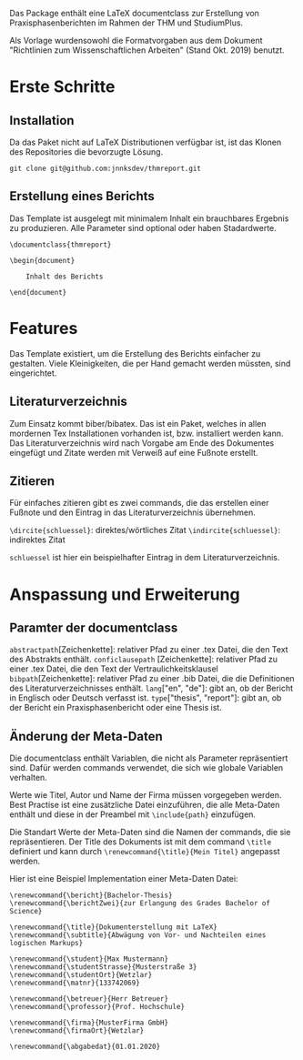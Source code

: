Das Package enthält eine LaTeX documentclass zur Erstellung von Praxisphasenberichten im Rahmen der THM und StudiumPlus. 

Als Vorlage wurdensowohl die Formatvorgaben aus dem Dokument "Richtlinien zum Wissenschaftlichen Arbeiten" (Stand Okt. 2019) benutzt.

# Erste Schritte
## Installation
Da das Paket nicht auf LaTeX Distributionen verfügbar ist, ist das Klonen des Repositories die bevorzugte Lösung.

`git clone git@github.com:jnnksdev/thmreport.git`

## Erstellung eines Berichts
Das Template ist ausgelegt mit minimalem Inhalt ein brauchbares Ergebnis zu produzieren. Alle Parameter sind optional oder haben Stadardwerte.

```
\documentclass{thmreport}

\begin{document}

    Inhalt des Berichts

\end{document}
```

# Features
Das Template existiert, um die Erstellung des Berichts einfacher zu gestalten. Viele Kleinigkeiten, die per Hand gemacht werden müssten, sind eingerichtet.

## Literaturverzeichnis
Zum Einsatz kommt biber/bibatex. Das ist ein Paket, welches in allen mordernen Tex Installationen vorhanden ist, bzw. installiert werden kann. 
Das Literaturverzeichnis wird nach Vorgabe am Ende des Dokumentes eingefügt und Zitate werden mit Verweiß auf eine Fußnote erstellt.

## Zitieren
Für einfaches zitieren gibt es zwei commands, die das erstellen einer Fußnote und den Eintrag in das Literaturverzeichnis übernehmen.

`\dircite{schluessel}`: direktes/wörtliches Zitat
`\indircite{schluessel}`: indirektes Zitat

`schluessel` ist hier ein beispielhafter Eintrag in dem Literaturverzeichnis.


# Anspassung und Erweiterung
## Paramter der documentclass
`abstractpath`[Zeichenkette]: relativer Pfad zu einer .tex Datei, die den Text des Abstrakts enthält.
`conficlausepath` [Zeichenkette]: relativer Pfad zu einer .tex Datei, die den Text der Vertraulichkeitsklausel
`bibpath`[Zeichenkette]: relativer Pfad zu einer .bib Datei, die die Definitionen des Literaturverzeichnisses enthält.
`lang`["en", "de"]: gibt an, ob der Bericht in Englisch oder Deutsch verfasst ist.
`type`["thesis", "report"]: gibt an, ob der Bericht ein Praxisphasenbericht oder eine Thesis ist.

## Änderung der Meta-Daten
Die documentclass enthält Variablen, die nicht als Parameter repräsentiert sind. Dafür werden commands verwendet, die sich wie globale Variablen verhalten.

Werte wie Titel, Autor und Name der Firma müssen vorgegeben werden. Best Practise ist eine zusätzliche Datei einzuführen, die alle Meta-Daten enthält und diese in der Preambel mit `\include{path}` einzufügen.

Die Standart Werte der Meta-Daten sind die Namen der commands, die sie repräsentieren. Der Title des Dokuments ist mit dem command `\title` definiert und kann durch `\renewcommand{\title}{Mein Titel}` angepasst werden.

Hier ist eine Beispiel Implementation einer Meta-Daten Datei:
```
\renewcommand{\bericht}{Bachelor-Thesis}
\renewcommand{\berichtZwei}{zur Erlangung des Grades Bachelor of Science}

\renewcommand{\title}{Dokumenterstellung mit LaTeX}
\renewcommand{\subtitle}{Abwägung von Vor- und Nachteilen eines logischen Markups}

\renewcommand{\student}{Max Mustermann}
\renewcommand{\studentStrasse}{Musterstraße 3}
\renewcommand{\studentOrt}{Wetzlar}
\renewcommand{\matnr}{133742069}

\renewcommand{\betreuer}{Herr Betreuer}
\renewcommand{\professor}{Prof. Hochschule}

\renewcommand{\firma}{MusterFirma GmbH}
\renewcommand{\firmaOrt}{Wetzlar}

\renewcommand{\abgabedat}{01.01.2020}
```